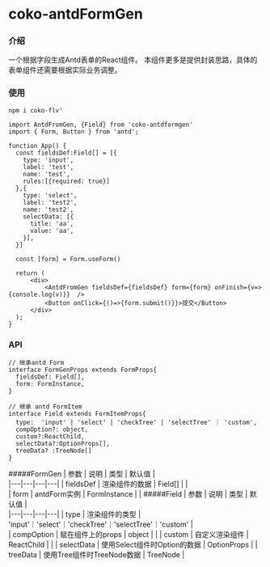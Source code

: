 # coko-antdFormGen
### 介绍
一个根据字段生成Antd表单的React组件。
本组件更多是提供封装思路，具体的表单组件还需要根据实际业务调整。

### 使用

```
npm i coko-flv'
```
```
import AntdFromGen, {Field} from 'coko-antdformgen'
import { Form, Button } from 'antd';

function App() {
  const fieldsDef:Field[] = [{
    type: 'input',
    label: 'test',
    name: 'test',
    rules:[{required: true}]
  },{
    type: 'select',
    label: 'test2',
    name: 'test2',
    selectData: [{
      title: 'aa',
      value: 'aa',
    }],
  }]

  const [form] = Form.useForm()

  return (
      <div>
          <AntdFromGen fieldsDef={fieldsDef} form={form} onFinish={v=>{console.log(v)}}  />
          <Button onClick={()=>{form.submit()}}>提交</Button>
      </div>
  );
}
```

### API
```
// 继承antd Form
interface FormGenProps extends FormProps{
  fieldsDef: Field[],
  form: FormInstance,
}

// 继承 antd FormItem
interface Field extends FormItemProps{
  type:  'input' | 'select' | 'checkTree' | 'selectTree' ｜ 'custom',
  compOption?: object,
  custom?:ReactChild,
  selectData?:OptionProps[],
  treeData? :TreeNode[]
}

```
#####FormGen
| 参数  | 说明  |  类型 |  默认值 |  
|---|---|---|---|
| fieldsDef  | 渲染组件的数据  |  Field[] |   |  
|  form |  antdForm实例  | FormInstance  |   | 
#####Field
| 参数  | 说明  |  类型 |  默认值 |  
|---|---|---|---|
| type  | 渲染组件的类型 | 'input'｜'select'｜'checkTree'｜'selectTree'｜'custom' |  
|  compOption |  赋在组件上的props  | object  |    |
| custom | 自定义渲染组件 | ReactChild |   |
| selectData | 使用Select组件时Option的数据 | OptionProps | 
| treeData  | 使用Tree组件时TreeNode数据 | TreeNode |
